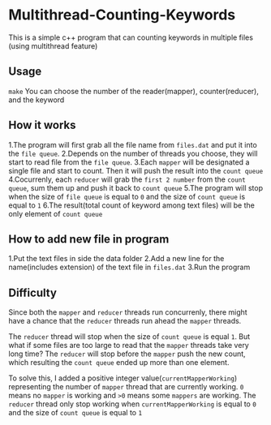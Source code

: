 # Multithread-Counting-Keywords
This is a simple c++ program that can counting keywords in multiple files (using multithread feature)

## Usage
`make`
You can choose the number of the reader(mapper), counter(reducer), and the keyword

## How it works
1.The program will first grab all the file name from `files.dat` and put it into the `file queue`.
2.Depends on the number of threads you choose, they will start to read file from the `file queue`.
3.Each `mapper` will be designated a single file and start to count. Then it will push the result into the `count queue`
4.Cocurrenly, each `reducer` will grab the `first 2 number` from the `count queue`, sum them up and push it back to `count queue`
5.The program will stop when the size of `file queue` is equal to `0` and the size of `count queue` is equal to `1`
6.The result(total count of keyword among text files) will be the only element of `count queue`

## How to add new file in program
1.Put the text files in side the data folder
2.Add a new line for the name(includes extension) of the text file in `files.dat`
3.Run the program

## Difficulty
Since both the `mapper` and `reducer` threads run concurrenly, there might have a chance that the `reducer` threads run ahead the `mapper` threads. 

The `reducer` thread will stop when the size of `count queue` is equal `1`. But what if some files are too large to read that the `mapper` threads take very long time? The `reducer` will stop before the `mapper` push the new count, which resulting the `count queue` ended up more than one element.

To solve this, I added a positive integer value(`currentMapperWorking`) representing the number of `mapper` thread that are currently working. `0` means no `mapper` is working and `>0` means some `mappers` are working. The `reducer` thread only stop working when `currentMapperWorking` is equal to `0` and the size of `count queue` is equal to `1`
